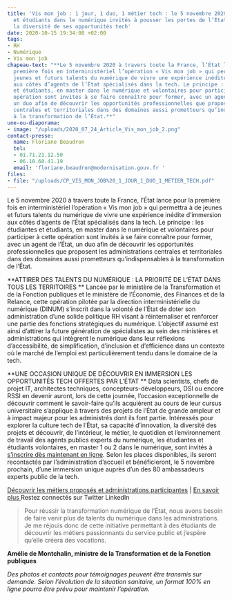 ```yaml
---
title: 'Vis mon job : 1 jour, 1 duo, 1 métier tech : le 5 novembre 2020, étudiantes
  et étudiants dans le numérique invités à pousser les portes de l’État pour découvrir
  la diversité de ses opportunités tech'
date: 2020-10-15 19:34:00 +02:00
tags:
- RH
- Numérique
- Vis mon job
chapeau-text: "**Le 5 novembre 2020 à travers toute la France, l’État lance pour la
  première fois en interministériel l’opération « Vis mon job » qui permettra à de
  jeunes et futurs talents du numérique de vivre une expérience inédite d’immersion
  aux côtés d’agents de l’État spécialisés dans la tech. Le principe : les étudiantes
  et étudiants, en master dans le numérique et volontaires pour participer à cette
  opération sont invités à se faire connaître pour former, avec un agent de l’État,
  un duo afin de découvrir les opportunités professionnelles que proposent les administrations
  centrales et territoriales dans des domaines aussi prometteurs qu’indispensables
  à la transformation de l’État.**"
une-ou-diaporama:
- image: "/uploads/2020_07_24_Article_Vis_mon_job_2.png"
contact-presse:
  name: Floriane Beaudron
  tel:
  - 01.71.21.12.50
  - 06.10.60.41.19
  email: 'floriane.beaudron@modernisation.gouv.fr '
files:
- file: "/uploads/CP_VIS_MON_JOB%20_1_JOUR_1_DUO_1_METIER_TECH.pdf"
---
```


Le 5 novembre 2020 à travers toute la France, l’État lance pour la première fois en interministériel l’opération « Vis mon job » qui permettra à de jeunes et futurs talents du numérique de vivre une expérience inédite d’immersion aux côtés d’agents de l’État spécialisés dans la tech. Le principe : les étudiantes et étudiants, en master dans le numérique et volontaires pour participer à cette opération sont invités à se faire connaître pour former, avec un agent de l’État, un duo afin de découvrir les opportunités professionnelles que proposent les administrations centrales et territoriales dans des domaines aussi prometteurs qu’indispensables à la transformation de l’État.

**ATTIRER DES TALENTS DU NUMÉRIQUE : LA PRIORITÉ DE L’ÉTAT DANS TOUS LES TERRITOIRES  **
Lancée par le ministère de la Transformation et de la Fonction publiques et le ministère de l’Économie, des Finances et de la Relance, cette opération pilotée par la direction interministérielle du numérique (DINUM) s’inscrit dans la volonté de l’État de doter son administration d’une solide politique RH visant à réinternaliser et renforcer une partie des fonctions stratégiques du numérique. L’objectif assumé est ainsi d’attirer la future génération de spécialistes au sein des ministères et administrations qui intègrent le numérique dans leur réflexions d’accessibilité, de simplification, d’inclusion et d’efficience dans un contexte où le marché de l’emploi est particulièrement tendu dans le domaine de la tech. 

**UNE OCCASION UNIQUE DE DÉCOUVRIR EN IMMERSION LES OPPORTUNITÉS TECH OFFERTES PAR L’ÉTAT **
Data scientists, chefs de projet IT, architectes techniques, concepteurs-développeurs, DSI ou encore RSSI en devenir auront, lors de cette journée, l’occasion exceptionnelle de découvrir comment le savoir-faire qu’ils acquièrent au cours de leur cursus universitaire s’applique à travers des projets de l’État de grande ampleur et à impact majeur pour les administrés dont ils font partie. Intéressés pour explorer la culture tech de l’État, sa capacité d’innovation, la diversité des projets et découvrir, de l’intérieur, le métier, le quotidien et l’environnement de travail des agents publics experts du numérique, les étudiantes et étudiants volontaires, en master 1 ou 2 dans le numérique, sont invités à [s’inscrire dès maintenant en ligne](https://www.numerique.gouv.fr/agenda/vis-mon-job-1-jour-1-duo-1-metier-tech/). Selon les places disponibles, ils seront recontactés par l’administration d’accueil et bénéficieront, le 5 novembre prochain, d’une immersion unique auprès d’un des 80 ambassadeurs experts public de la tech. 

[Découvrir les métiers proposés et administrations participantes](https://www.numerique.gouv.fr/agenda/vis-mon-job-1-jour-1-duo-1-metier-tech/) | [En savoir plus ](https://www.numerique.gouv.fr/actualites/lancement-de-vis-mon-job-des-etudiants-a-la-rencontre-des-professionnels-du-numerique-de-letat/)
Restez connectés sur Twitter LinkedIn 

> Pour réussir la transformation numérique de l’État, nous avons besoin de faire venir plus de talents du numérique dans les administrations. Je me réjouis donc de cette initiative permettant à des étudiants de découvrir les métiers passionnants du service public et j’espère qu’elle créera des vocations. 

**Amélie de Montchalin, ministre de la Transformation et de la Fonction publiques**

*Des photos et contacts pour témoignages peuvent être transmis sur demande.
Selon l’évolution de la situation sanitaire, un format 100% en ligne pourra être prévu pour maintenir l’opération.*
